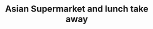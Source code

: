 ---
title: "Asian Supermarket and lunch take away"
url: /basel/asian-supermarket-and-lunch-take-away/
shop: Supermarkt
---